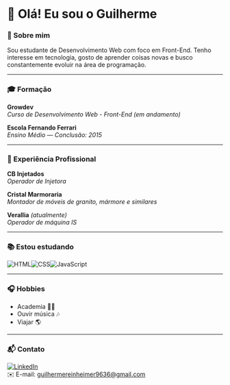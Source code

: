 # 👋 Olá! Eu sou o Guilherme

### 🎯 Sobre mim
Sou estudante de Desenvolvimento Web com foco em Front-End. Tenho interesse em tecnologia, gosto de aprender coisas novas e busco constantemente evoluir na área de programação.

---

### 🎓 Formação

**Growdev**  
_Curso de Desenvolvimento Web - Front-End (em andamento)_

**Escola Fernando Ferrari**  
_Ensino Médio — Conclusão: 2015_

---

### 💼 Experiência Profissional

**CB Injetados**  
_Operador de Injetora_

**Cristal Marmoraria**  
_Montador de móveis de granito, mármore e similares_

**Verallia** _(atualmente)_  
_Operador de máquina IS_

---

### 📚 Estou estudando

<img src="https://img.icons8.com/?size=50&id=20909&format=png&color=000000" alt="HTML" /><img src="https://img.icons8.com/?size=50&id=11935&format=png&color=000000" alt="CSS" /><img src="https://img.icons8.com/?size=50&id=108784&format=png&color=000000" alt="JavaScript" />  
  


---

### 🎧 Hobbies
- Academia 🏋️‍♂️  
- Ouvir música 🎶  
- Viajar 🌎

---

### 📬 Contato

[![LinkedIn](https://img.icons8.com/?size=50&id=13930&format=png&color=000000)](https://www.linkedin.com/in/guilherme-reinheimer-47657219b/)  
✉️ E-mail: [guilhermereinheimer9636@gmail.com](mailto:guilhermereinheimer9636@gmail.com)
